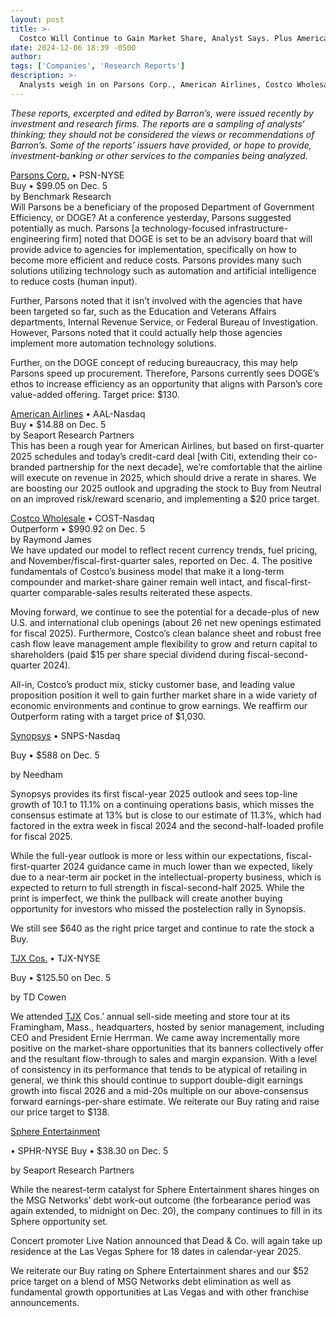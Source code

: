 ```yaml
---
layout: post
title: >-
  Costco Will Continue to Gain Market Share, Analyst Says. Plus American Airlines, Sphere, and More Stocks.
date: 2024-12-06 18:39 -0500
author: 
tags: ['Companies', 'Research Reports']
description: >-
  Analysts weigh in on Parsons Corp., American Airlines, Costco Wholesale, Synopsys, TJX, and Sphere Entertainment
---
```






 


 





*These reports, excerpted and edited by Barron’s, were issued recently by investment and research firms. The reports are a sampling of analysts’ thinking; they should not be considered the views or recommendations of Barron’s. Some of the reports’ issuers have provided, or hope to provide, investment-banking or other services to the companies being analyzed.*


  [Parsons Corp.](https://www.barrons.com/market-data/stocks/PSN) • PSN-NYSE   
 Buy • \$99.05 on Dec. 5   
 by Benchmark Research   
 Will Parsons be a beneficiary of the proposed Department of Government Efficiency, or DOGE? At a conference yesterday, Parsons suggested potentially as much. Parsons [a technology-focused infrastructure-engineering firm] noted that DOGE is set to be an advisory board that will provide advice to agencies for implementation, specifically on how to become more efficient and reduce costs. Parsons provides many such solutions utilizing technology such as automation and artificial intelligence to reduce costs (human input).


Further, Parsons noted that it isn’t involved with the agencies that have been targeted so far, such as the Education and Veterans Affairs departments, Internal Revenue Service, or Federal Bureau of Investigation. However, Parsons noted that it could actually help those agencies implement more automation technology solutions. 


Further, on the DOGE concept of reducing bureaucracy, this may help Parsons speed up procurement. Therefore, Parsons currently sees DOGE’s ethos to increase efficiency as an opportunity that aligns with Parson’s core value-added offering. Target price: \$130. 


 [American Airlines](https://www.barrons.com/market-data/stocks/AAL) • AAL-Nasdaq   
 Buy • \$14.88 on Dec. 5   
 by Seaport Research Partners   
 This has been a rough year for American Airlines, but based on first-quarter 2025 schedules and today’s credit-card deal [with Citi, extending their co-branded partnership for the next decade], we’re comfortable that the airline will execute on revenue in 2025, which should drive a rerate in shares. We are boosting our 2025 outlook and upgrading the stock to Buy from Neutral on an improved risk/reward scenario, and implementing a \$20 price target.


 [Costco Wholesale](https://www.barrons.com/market-data/stocks/COST) • COST-Nasdaq   
 Outperform • \$990.92 on Dec. 5   
 by Raymond James   
 We have updated our model to reflect recent currency trends, fuel pricing, and November/fiscal-first-quarter sales, reported on Dec. 4. The positive fundamentals of Costco’s business model that make it a long-term compounder and market-share gainer remain well intact, and fiscal-first-quarter comparable-sales results reiterated these aspects.


Moving forward, we continue to see the potential for a decade-plus of new U.S. and international club openings (about 26 net new openings estimated for fiscal 2025). Furthermore, Costco’s clean balance sheet and robust free cash flow leave management ample flexibility to grow and return capital to shareholders (paid \$15 per share special dividend during fiscal-second-quarter 2024).


All-in, Costco’s product mix, sticky customer base, and leading value proposition position it well to gain further market share in a wide variety of economic environments and continue to grow earnings. We reaffirm our Outperform rating with a target price of \$1,030.


 [Synopsys](https://www.barrons.com/market-data/stocks/SNPS) • SNPS-Nasdaq


Buy • \$588 on Dec. 5


by Needham


Synopsys provides its first fiscal-year 2025 outlook and sees top-line growth of 10.1 to 11.1% on a continuing operations basis, which misses the consensus estimate at 13% but is close to our estimate of 11.3%, which had factored in the extra week in fiscal 2024 and the second-half-loaded profile for fiscal 2025. 


 While the full-year outlook is more or less within our expectations, fiscal-first-quarter 2024 guidance came in much lower than we expected, likely due to a near-term air pocket in the intellectual-property business, which is expected to return to full strength in fiscal-second-half 2025. While the print is imperfect, we think the pullback will create another buying opportunity for investors who missed the postelection rally in Synopsis. 


 We still see \$640 as the right price target and continue to rate the stock a Buy.


 [TJX Cos.](https://www.barrons.com/market-data/stocks/TJX) • TJX-NYSE


Buy • \$125.50 on Dec. 5


by TD Cowen


We attended [TJX](https://www.barrons.com/market-data/stocks/TJX) Cos.’ annual sell-side meeting and store tour at its Framingham, Mass., headquarters, hosted by senior management, including CEO and President Ernie Herrman. We came away incrementally more positive on the market-share opportunities that its banners collectively offer and the resultant flow-through to sales and margin expansion. With a level of consistency in its performance that tends to be atypical of retailing in general, we think this should continue to support double-digit earnings growth into fiscal 2026 and a mid-20s multiple on our above-consensus forward earnings-per-share estimate. We reiterate our Buy rating and raise our price target to \$138.


 [Sphere Entertainment](https://www.barrons.com/market-data/stocks/SPHR)  



 • SPHR-NYSE
Buy • \$38.30 on Dec. 5


by Seaport Research Partners


While the nearest-term catalyst for Sphere Entertainment shares hinges on the MSG Networks’ debt work-out outcome (the forbearance period was again extended, to midnight on Dec. 20), the company continues to fill in its Sphere opportunity set. 


 Concert promoter Live Nation announced that Dead & Co. will again take up residence at the Las Vegas Sphere for 18 dates in calendar-year 2025. 


 We reiterate our Buy rating on Sphere Entertainment shares and our \$52 price target on a blend of MSG Networks debt elimination as well as fundamental growth opportunities at Las Vegas and with other franchise announcements.









